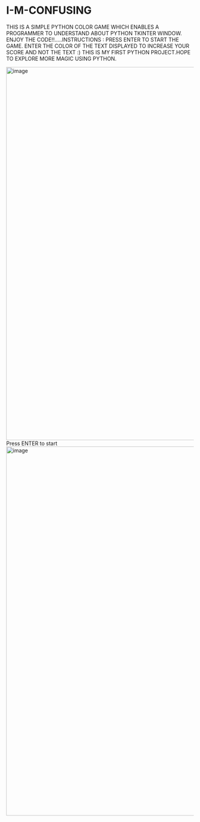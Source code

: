 # I-M-CONFUSING
THIS IS A SIMPLE PYTHON COLOR GAME WHICH ENABLES A PROGRAMMER TO UNDERSTAND ABOUT PYTHON TKINTER WINDOW. ENJOY THE CODE!!.....INSTRUCTIONS :  PRESS ENTER TO START THE GAME. ENTER THE COLOR OF THE TEXT DISPLAYED TO INCREASE YOUR SCORE AND NOT THE TEXT :)
THIS IS MY FIRST PYTHON PROJECT.HOPE TO EXPLORE MORE MAGIC USING PYTHON.

<img width="1901" height="1001" alt="image" src="https://github.com/user-attachments/assets/1b8a74fa-a745-4f0d-b0bd-b8bf8d3c39c8" />
Press ENTER to start

<img width="1884" height="990" alt="image" src="https://github.com/user-attachments/assets/828f87b0-7cce-461f-98af-926b89898e3c" />


